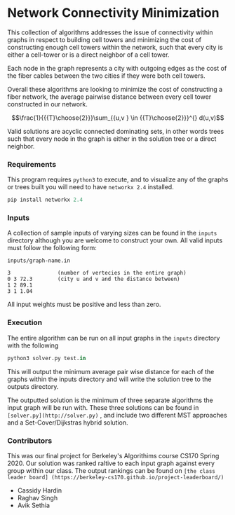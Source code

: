 # Network Connectivity Minimization

This collection of algorithms addresses the issue of connectivity within graphs in respect to building cell towers and minimizing the cost of constructing enough cell towers within the network, such that every city is either a cell-tower or is a direct neighbor of a cell tower. 

Each node in the graph represents a city with outgoing edges as the cost of the fiber cables between the two cities if they were both cell towers. 

Overall these algorithms are looking to minimize the cost of constructing a fiber network, the average pairwise distance between every cell tower constructed in our network. 

$$\frac{1}{{{T}\choose{2}}}\sum_{{u,v }  \in  {{T}\choose{2}}}^{} d(u,v)$$

Valid solutions are acyclic connected dominating sets, in other words trees such that every node in the graph is either in the solution tree or a direct neighbor. 

### Requirements

This program requires `python3` to execute, and to visualize any of the graphs or trees built you will need to have `networkx 2.4` installed.

 

```python
pip install networkx 2.4
```

### Inputs

A collection of sample inputs of varying sizes can be found in the `inputs` directory although you are welcome to construct your own. All valid inputs must follow the following form:

```
inputs/graph-name.in

3               (number of vertecies in the entire graph)
0 3 72.3        (city u and v and the distance between)
1 2 89.1
3 1 1.04    
```

All input weights must be positive and less than zero. 

### Execution

The entire algorithm can be run on all input graphs in the `inputs` directory  with the following 

```python
python3 solver.py test.in
```

This will output the minimum average pair wise distance for each of the graphs within the inputs directory and will write the solution tree to the outputs directory. 

The outputted solution is the minimum of three separate algorithms the input graph will be run with. These three solutions can be found in  `[solver.py](http://solver.py)` , and include two different MST approaches and a Set-Cover/Dijkstras hybrid solution.


### Contributors

This was our final project for Berkeley's Algorithims course CS170 Spring 2020. Our solution was ranked raltive to each input graph against every group within our class. The output rankings can be found on `[the class leader board] (https://berkeley-cs170.github.io/project-leaderboard/)`

- Cassidy Hardin
- Raghav Singh
- Avik Sethia
